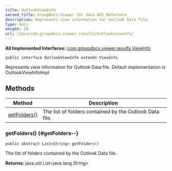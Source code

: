 ```yaml
---
title: OutlookViewInfo
second_title: GroupDocs.Viewer for Java API Reference
description: Represents view information for Outlook Data file.
type: docs
weight: 20
url: /java/com.groupdocs.viewer.results/outlookviewinfo/
---
```

**All Implemented Interfaces:**
[com.groupdocs.viewer.results.ViewInfo](../../com.groupdocs.viewer.results/viewinfo)
```
public interface OutlookViewInfo extends ViewInfo
```

Represents view information for Outlook Data file. Default implementation is OutlookViewInfoImpl
## Methods

| Method | Description |
| --- | --- |
| [getFolders()](#getFolders--) | The list of folders contained by the Outlook Data file. |
### getFolders() {#getFolders--}
```
public abstract List<String> getFolders()
```


The list of folders contained by the Outlook Data file.

**Returns:**
java.util.List<java.lang.String>
